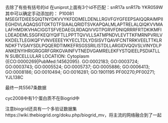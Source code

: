 
去除了有些有括号的id
在uniprot上面有3个id不匹配：snR17a snR17b YKR059W
其中可以确定手动添加的：
P10081	MSEGITDIEESQIQTNYDKVVYKFDDMELDENLLRGVFGYGFEEPSAIQQRAIMPIIEGHDVLAQAQSGTGKTGTFSIAALQRIDTSVKAPQALMLAPTRELALQIQKVVMALAFHMDIKVHACIGGTSFVEDAEGLRDAQIVVGTPGRVFDNIQRRRFRTDKIKMFILDEADEMLSSGFKEQIYQIFTLLPPTTQVVLLSATMPNDVLEVTTKFMRNPVRILVKKDELTLEGIKQFYVNVEEEEYKYECLTDLYDSISVTQAVIFCNTRRKVEELTTKLRNDKFTVSAIYSDLPQQERDTIMKEFRSGSSRILISTDLLARGIDVQQVSLVINYDLPANKENYIHRIGRGGRFGRKGVAINFVTNEDVGAMRELEKFYSTQIEELPSDIATLLN	SUBCELLULAR LOCATION: Cytoplasm {ECO:0000269|PubMed:14562095}.	GO:0002183; GO:0003724; GO:0003743; GO:0005524; GO:0005737; GO:0005886; GO:0006413; GO:0008186; GO:0010494; GO:0016281; GO:1901195	PF00270;PF00271;			YJL138C

最终一共5567条数据

cyc2008中有1个蛋白质不在Biogrid中

注意biogrid还具有一个多验证数据集https://wiki.thebiogrid.org/doku.php/biogrid_mv，将主流的网络融合到了一起  